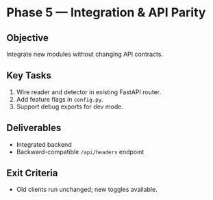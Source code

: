 # Phase 5 — Integration & API Parity

## Objective
Integrate new modules without changing API contracts.

## Key Tasks
1. Wire reader and detector in existing FastAPI router.
2. Add feature flags in `config.py`.
3. Support debug exports for dev mode.

## Deliverables
- Integrated backend
- Backward-compatible `/api/headers` endpoint

## Exit Criteria
- Old clients run unchanged; new toggles available.
